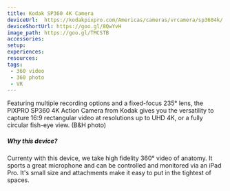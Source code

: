 ```yaml
---
title: Kodak SP360 4K Camera
deviceUrl: 	https://kodakpixpro.com/Americas/cameras/vrcamera/sp3604k/
deviceShortUrl:	https://goo.gl/8QwYvH
image_path:	https://goo.gl/TMCSTB
accessories:
setup:
experiences:
resources:
tags:
 - 360 video
 - 360 photo
 - VR
---
```


Featuring multiple recording options and a fixed-focus 235° lens, the PIXPRO SP360 4K Action Camera from Kodak gives you the versatility to capture 16:9 rectangular video at resolutions up to UHD 4K, or a fully circular fish-eye view. (B&H photo)

##### Why this device?
Currenty with this device, we take high fidelity 360° video of anatomy. It sports a great microphone and can be controlled and monitored via an iPad Pro. It's small size and attachments make it easy to put in the tightest of spaces.